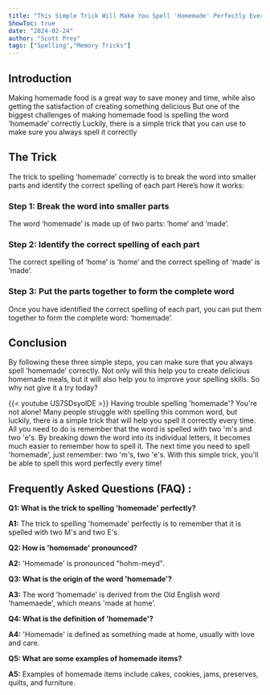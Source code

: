```yaml
---
title: "This Simple Trick Will Make You Spell 'Homemade' Perfectly Every Time!"
ShowToc: true 
date: "2024-02-24"
author: "Scott Prey" 
tags: ["Spelling","Memory Tricks"]
---
```

## Introduction
Making homemade food is a great way to save money and time, while also getting the satisfaction of creating something delicious But one of the biggest challenges of making homemade food is spelling the word ‘homemade’ correctly Luckily, there is a simple trick that you can use to make sure you always spell it correctly 

## The Trick
The trick to spelling ‘homemade’ correctly is to break the word into smaller parts and identify the correct spelling of each part Here’s how it works: 

### Step 1: Break the word into smaller parts
The word ‘homemade’ is made up of two parts: ‘home’ and ‘made’. 

### Step 2: Identify the correct spelling of each part
The correct spelling of ‘home’ is ‘home’ and the correct spelling of ‘made’ is ‘made’. 

### Step 3: Put the parts together to form the complete word 
Once you have identified the correct spelling of each part, you can put them together to form the complete word: ‘homemade’. 

## Conclusion
By following these three simple steps, you can make sure that you always spell ‘homemade’ correctly. Not only will this help you to create delicious homemade meals, but it will also help you to improve your spelling skills. So why not give it a try today?

{{< youtube US7SDsyolDE >}} 
Having trouble spelling 'homemade'? You're not alone! Many people struggle with spelling this common word, but luckily, there is a simple trick that will help you spell it correctly every time. All you need to do is remember that the word is spelled with two 'm's and two 'e's. By breaking down the word into its individual letters, it becomes much easier to remember how to spell it. The next time you need to spell 'homemade', just remember: two 'm's, two 'e's. With this simple trick, you'll be able to spell this word perfectly every time!

## Frequently Asked Questions (FAQ) :
**Q1: What is the trick to spelling 'homemade' perfectly?**

**A1:** The trick to spelling 'homemade' perfectly is to remember that it is spelled with two M's and two E's.

**Q2: How is 'homemade' pronounced?**

**A2:** 'Homemade' is pronounced "hohm-meyd".

**Q3: What is the origin of the word 'homemade'?**

**A3:** The word 'homemade' is derived from the Old English word 'hamemaede', which means 'made at home'.

**Q4: What is the definition of 'homemade'?**

**A4:** 'Homemade' is defined as something made at home, usually with love and care.

**Q5: What are some examples of homemade items?**

**A5:** Examples of homemade items include cakes, cookies, jams, preserves, quilts, and furniture.



